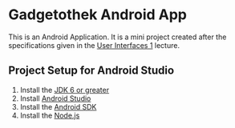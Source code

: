# Gadgetothek Android App
This is an Android Application.
It is a mini project created after the specifications given
in the [User Interfaces 1](http://studien.hsr.ch/allModules/23868_M_UIn1.html) lecture.

## Project Setup for Android Studio 

1. Install the [JDK 6 or greater](http://www.oracle.com/technetwork/java/javase/downloads/index.html)
2. Install [Android Studio](https://developer.android.com/sdk/installing/studio.html)
3. Install the [Android SDK](https://developer.android.com/sdk/installing/index.html)
4. Install the [Node.js](http://nodejs.org/)
